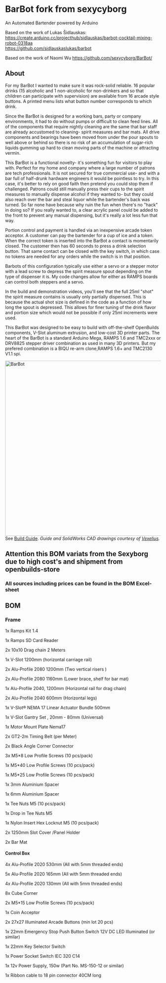 # BarBot fork from sexycyborg
An Automated Bartender powered by Arduino  

Based on the work of Lukas Šidlauskas:  
https://create.arduino.cc/projecthub/sidlauskas/barbot-cocktail-mixing-robot-0318aa  
https://github.com/sidlauskaslukas/barbot

Based on the work of Naomi Wu
https://github.com/sexycyborg/BarBot/

## About

For my BarBot I wanted to make sure it was rock-solid reliable.
16 popular drinks (15 alcoholic and 1 non-alcoholic for non-drinkers and so that children can participate with supervision) are available from 16 arcade style buttons. A printed menu lists what button number corresponds to which drink.

Since the BarBot is designed for a working bars, party or company environments, it had to do without pumps or difficult to clean feed lines. All of the components that require nightly cleaning are the same that bar staff are already accustomed to cleaning- spirit measures and bar mats. All drive components and bearings have been moved from under the pour spouts to well above or behind so there is no risk of an accumulation of sugar-rich liquids gumming up hard to clean moving parts of the machine or attracting vermin.

This BarBot is a functional novelty- it's something fun for visitors to play with. Perfect for my home and company where a large number of patrons are tech professionals. It is not secured for true commercial use- and with a bar full of half-drunk hardware engineers it would be pointless to try. In this case, it's better to rely on good faith then pretend you could stop them if challenged. Patrons could still manually press their cups to the spirit measures to manually dispense alcohol if they wanted to- but they could also reach over the bar and steal liquor while the bartender's back was turned. So far none have because why ruin the fun when there's no "hack" in doing so? If you really wanted to, a clear acrylic panel could be added to the front to prevent any manual dispensing, but it's really a lot less fun that way.

Portion control and payment is handled via an inexpensive arcade token acceptor. A customer can pay the bartender for a cup of ice and a token. When the correct token is inserted into the BarBot a contact is momentarily closed. The customer then has 60 seconds to press a drink selection button. That same contact can be closed with the key switch, in which case no tokens are needed for any orders while the switch is in that position.

Barbots of this configuration typically use either a servo or a stepper motor with a lead screw to depress the spirit measure spout depending on the type of dispenser it is. My code changes allow for either as RAMPS boards can control both steppers and a servo.

In the build and demonstration videos, you'll see that the full 25ml "shot" the spirit measure contains is usually only partially dispensed. This is because the actual shot size is defined in the code as a function of how long the spout is depressed. This allows for finer tuning of the drink flavor and portion size which would not be possible if only 25ml increments were used.

This BarBot was designed to be easy to build with off-the-shelf OpenBuilds components, V-Slot aluminum extrusion, and low-cost 3D printer parts. The heart of the BarBot is a standard Arduino Mega, RAMPS 1.6 and TMC2xxx or DRV8825 stepper driver combination as used in many 3D printers. But my prefered combination is a BIQU re-arm clone,RAMPS 1.6+ and TMC2130 V1.1 spi.

<img src="https://i.imgur.com/Lqtft5d.jpg" width="800" height="565" alt="BarBot"><BR>
See [Build Guide](https://github.com/sexycyborg/BarBot/blob/master/BarBotDrwMk01.PDF). 
  *Guide and SolidWorks CAD drawings courtesy of [Vexelius](https://www.thingiverse.com/Vexelius/).*
 
 
 

## Attention this BOM variats from the Sexyborg due to high cost's and shipment from openbuilds-store  
### All sources including prices can be found in the BOM Excel-sheet


## BOM
### Frame

1x	Ramps Kit 1.4

1x	Ramps SD Card Reader

2x	10x10 Drag chain 2 Meters 

1x	V-Slot 1200mm (horizontal carriage rail)

2x	Alu-Profile 2080 1200mm (Two vertical risers )

2x	Alu-Profile 2080 1160mm (Lower brace, shelf for bar mat)

1x	Alu-Profile 2040, 1200mm (Horizontal rail for drag chain)

2x	Alu-Profile 2040 600mm (Horizontal legs)

1x	V-Slot® NEMA 17 Linear Actuator Bundle 500mm

1x	V-Slot Gantry Set , 20mm - 80mm (Universal)

1x	Motor Mount Plate Nema17

2x	GT2-2m Timing Belt  (per Meter)

2x	Black Angle Corner Connector

3x	M5*8 Low Profile Screws (10 pcs/pack)

1x	M5*40 Low Profile Screws (10 pcs/pack)

1x	M5*25 Low Profile Screws (10 pcs/pack)

1x	3mm Aluminium Spacer

1x	6mm Aluminium Spacer

1x	Tee Nuts  M5 (10 pcs/pack)

1x	Drop in Tee Nuts  M5

1x	Nylon Insert Hex Locknut M5 (10 pcs/pack)

2x	1250mm Slot Cover /Panel Holder

2x	Bar Mat

#### Control Box

4x	Alu-Profile 2020 530mm (All with 5mm threaded ends)

5x	Alu-Profile 2020 165mm (All with 5mm threaded ends)

4x	Alu-Profile 2020 130mm (All with 5mm threaded ends)

8x	Cube Corner

2x	M5*15 Low Profile Screws (10 pcs/pack)

1x	Coin Acceptor 

2x	27x27 Illuminated Arcade Buttons (min lot 20 pcs)

1x	22mm Emergency Stop Push Button Switch 12V DC LED Illuminated (or similar)

1x	22mm Key Selector Switch

1x	Power Socket Switch IEC 320 C14

1x	12v Power Supply, 150w (Part No. MS-150-12 or similar)

1x	 Ribbon cable to 18 pin connector 40CM long

